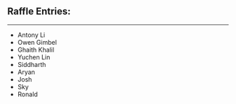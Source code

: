 ## Raffle Entries:
---
- Antony Li
- Owen Gimbel
- Ghaith Khalil
- Yuchen Lin
- Siddharth
- Aryan
- Josh
- Sky
- Ronald
